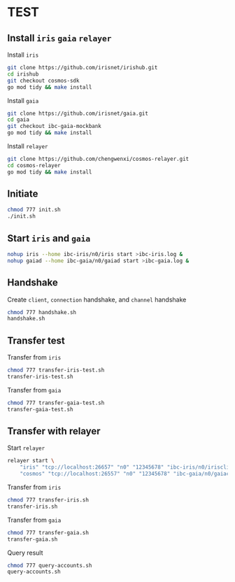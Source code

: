 # TEST

## Install `iris` `gaia` `relayer`

Install `iris`

```bash
git clone https://github.com/irisnet/irishub.git
cd irishub
git checkout cosmos-sdk
go mod tidy && make install
```

Install `gaia`

```bash
git clone https://github.com/irisnet/gaia.git
cd gaia
git checkout ibc-gaia-mockbank
go mod tidy && make install
```

Install `relayer`

```bash
git clone https://github.com/chengwenxi/cosmos-relayer.git
cd cosmos-relayer
go mod tidy && make install
```

## Initiate

```bash
chmod 777 init.sh
./init.sh
```

## Start `iris` and `gaia`

```bash
nohup iris --home ibc-iris/n0/iris start >ibc-iris.log &
nohup gaiad --home ibc-gaia/n0/gaiad start >ibc-gaia.log &
```

## Handshake

Create `client`, `connection` handshake, and `channel` handshake

```bash
chmod 777 handshake.sh
handshake.sh
```

## Transfer test

Transfer from `iris`

```bash
chmod 777 transfer-iris-test.sh
transfer-iris-test.sh
```

Transfer from `gaia`

```bash
chmod 777 transfer-gaia-test.sh
transfer-gaia-test.sh
```

## Transfer with relayer

Start `relayer`

```bash
relayer start \
    "iris" "tcp://localhost:26657" "n0" "12345678" "ibc-iris/n0/iriscli/" "client-to-gaia" \
    "cosmos" "tcp://localhost:26557" "n0" "12345678" "ibc-gaia/n0/gaiacli/" "client-to-iris"
```

Transfer from `iris`

```bash
chmod 777 transfer-iris.sh
transfer-iris.sh
```

Transfer from `gaia`

```bash
chmod 777 transfer-gaia.sh
transfer-gaia.sh
```

Query result

```bash
chmod 777 query-accounts.sh
query-accounts.sh
```

